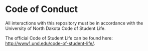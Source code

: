 # Code of Conduct

All interactions with this repository must be in accordance with the University of North Dakota Code of Student Life.

The official Code of Student Life can be found here: http://www1.und.edu/code-of-student-life/.
